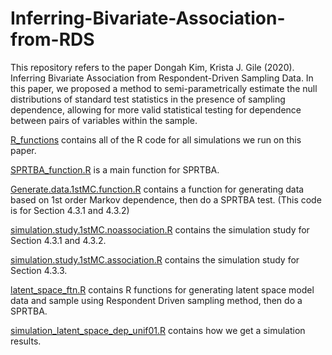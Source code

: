 # Inferring-Bivariate-Association-from-RDS

This repository refers to the paper Dongah Kim, Krista J. Gile (2020). Inferring Bivariate Association from Respondent-Driven Sampling Data. In this paper, we proposed a method to semi-parametrically estimate the null distributions of standard test statistics in the presence of sampling dependence, allowing for more valid statistical testing for dependence between pairs of variables within the sample. 

[R_functions](https://github.com/donga0223/Inferring-Bivariate-Association-from-RDS/tree/master/R_functions) contains all of the R code for all simulations we run on this paper. 

[SPRTBA_function.R](https://github.com/donga0223/Inferring-Bivariate-Association-from-RDS/blob/master/R_functions/SPRTBA_function.R) is a main function for SPRTBA. 

[Generate.data.1stMC.function.R](https://github.com/donga0223/Inferring-Bivariate-Association-from-RDS/blob/master/R_functions/Generate.data.1stMC.function.R) contains a function for generating data based on 1st order Markov dependence, then do a SPRTBA test. (This code is for Section 4.3.1 and 4.3.2)

[simulation.study.1stMC.noassociation.R](https://github.com/donga0223/Inferring-Bivariate-Association-from-RDS/blob/master/R_functions/simulation.study.1stMC.noassociation.R) contains the simulation study for Section 4.3.1 and 4.3.2.

[simulation.study.1stMC.association.R](https://github.com/donga0223/Inferring-Bivariate-Association-from-RDS/blob/master/R_functions/simulation.study.1stMC.association.R) contains the simulation study for Section 4.3.3.

[latent_space_ftn.R](https://github.com/donga0223/Inferring-Bivariate-Association-from-RDS/blob/master/R_functions/latent_space_ftn.R) contains R functions for generating latent space model data and sample using Respondent Driven sampling method, then do a SPRTBA.

[simulation_latent_space_dep_unif01.R](https://github.com/donga0223/Inferring-Bivariate-Association-from-RDS/blob/master/R_functions/simulation_latent_space_dep_unif01.R) contains how we get a simulation results.

